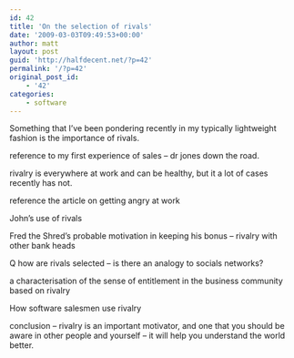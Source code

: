 ```yaml
---
id: 42
title: 'On the selection of rivals'
date: '2009-03-03T09:49:53+00:00'
author: matt
layout: post
guid: 'http://halfdecent.net/?p=42'
permalink: '/?p=42'
original_post_id:
    - '42'
categories:
    - software
---
```


Something that I’ve been pondering recently in my typically lightweight fashion is the importance of rivals.

reference to my first experience of sales – dr jones down the road.

rivalry is everywhere at work and can be healthy, but it a lot of cases recently has not.

reference the article on getting angry at work

John’s use of rivals

Fred the Shred’s probable motivation in keeping his bonus – rivalry with other bank heads

Q how are rivals selected – is there an analogy to socials networks?

a characterisation of the sense of entitlement in the business community based on rivalry

How software salesmen use rivalry

conclusion – rivalry is an important motivator, and one that you should be aware in other people and yourself – it will help you understand the world better.